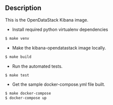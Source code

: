 ## Description

This is the OpenDataStack Kibana image.

* Install required python virtualenv dependencies

```sh
$ make venv
```

* Make the kibana-opendatastack image locally.

```sh
$ make build
```

* Run the automated tests.

```sh
$ make test
```

* Get the sample docker-compose.yml file built.

```sh
$ make docker-compose
$ docker-compose up
```
